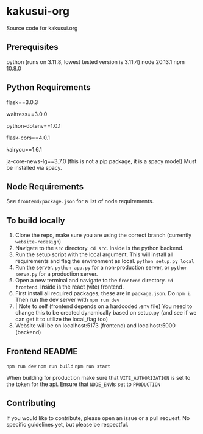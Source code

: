 # kakusui-org
Source code for kakusui.org

## Prerequisites
python (runs on 3.11.8, lowest tested version is 3.11.4)
node 20.13.1
npm 10.8.0

## Python Requirements
flask==3.0.3

waitress==3.0.0

python-dotenv==1.0.1

flask-cors==4.0.1

kairyou==1.6.1

ja-core-news-lg==3.7.0 (this is not a pip package, it is a spacy model) Must be installed via spacy.

## Node Requirements
See `frontend/package.json` for a list of node requirements.

## To build locally
1. Clone the repo, make sure you are using the correct branch (currently `website-redesign`)
2. Navigate to the `src` directory. `cd src`. Inside is the python backend.
3. Run the setup script with the local argument. This will install all requirements and flag the environment as local. `python setup.py local`
4. Run the server. `python app.py` for a non-production server, or `python serve.py` for a production server.
5. Open a new terminal and navigate to the `frontend` directory. `cd frontend`. Inside is the react (vite) frontend.
6. First install all required packages, these are in `package.json`. Do `npm i`. Then run the dev server with `npm run dev`
7. | Note to self (frontend depends on a hardcoded .env file) You need to change this to be created dynamically based on setup.py (and see if we can get it to utilize the local_flag too)
8. Website will be on localhost:5173 (frontend) and localhost:5000 (backend)

## Frontend README
`npm run dev`
`npm run build`
`npm run start`

When building for production make sure that `VITE_AUTHORIZATION` is set to the token for the api.
Ensure that `NODE_ENV`is set to `PRODUCTION`

## Contributing
If you would like to contribute, please open an issue or a pull request. No specific guidelines yet, but please be respectful.